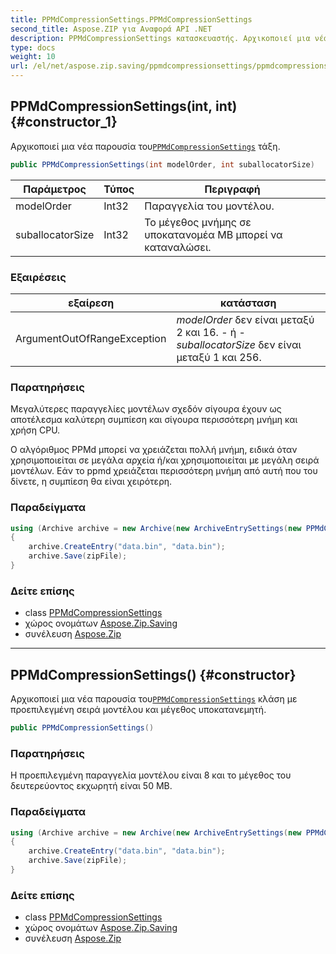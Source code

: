 ```yaml
---
title: PPMdCompressionSettings.PPMdCompressionSettings
second_title: Aspose.ZIP για Αναφορά API .NET
description: PPMdCompressionSettings κατασκευαστής. Αρχικοποιεί μια νέα παρουσία τουPPMdCompressionSettings τάξη.
type: docs
weight: 10
url: /el/net/aspose.zip.saving/ppmdcompressionsettings/ppmdcompressionsettings/
---
```

## PPMdCompressionSettings(int, int) {#constructor_1}

Αρχικοποιεί μια νέα παρουσία του[`PPMdCompressionSettings`](../) τάξη.

```csharp
public PPMdCompressionSettings(int modelOrder, int suballocatorSize)
```

| Παράμετρος | Τύπος | Περιγραφή |
| --- | --- | --- |
| modelOrder | Int32 | Παραγγελία του μοντέλου. |
| suballocatorSize | Int32 | Το μέγεθος μνήμης σε υποκατανομέα MB μπορεί να καταναλώσει. |

### Εξαιρέσεις

| εξαίρεση | κατάσταση |
| --- | --- |
| ArgumentOutOfRangeException | *modelOrder* δεν είναι μεταξύ 2 και 16. - ή -*suballocatorSize* δεν είναι μεταξύ 1 και 256. |

### Παρατηρήσεις

Μεγαλύτερες παραγγελίες μοντέλων σχεδόν σίγουρα έχουν ως αποτέλεσμα καλύτερη συμπίεση και σίγουρα περισσότερη μνήμη και χρήση CPU.

Ο αλγόριθμος PPMd μπορεί να χρειάζεται πολλή μνήμη, ειδικά όταν χρησιμοποιείται σε μεγάλα αρχεία ή/και χρησιμοποιείται με μεγάλη σειρά μοντέλων. Εάν το ppmd χρειάζεται περισσότερη μνήμη από αυτή που του δίνετε, η συμπίεση θα είναι χειρότερη.

### Παραδείγματα

```csharp
using (Archive archive = new Archive(new ArchiveEntrySettings(new PPMdCompressionSettings(4, 10))))
{
    archive.CreateEntry("data.bin", "data.bin");                   
    archive.Save(zipFile);
}
```

### Δείτε επίσης

* class [PPMdCompressionSettings](../)
* χώρος ονομάτων [Aspose.Zip.Saving](../../ppmdcompressionsettings/)
* συνέλευση [Aspose.Zip](../../../)

---

## PPMdCompressionSettings() {#constructor}

Αρχικοποιεί μια νέα παρουσία του[`PPMdCompressionSettings`](../) κλάση με προεπιλεγμένη σειρά μοντέλου και μέγεθος υποκατανεμητή.

```csharp
public PPMdCompressionSettings()
```

### Παρατηρήσεις

Η προεπιλεγμένη παραγγελία μοντέλου είναι 8 και το μέγεθος του δευτερεύοντος εκχωρητή είναι 50 MB.

### Παραδείγματα

```csharp
using (Archive archive = new Archive(new ArchiveEntrySettings(new PPMdCompressionSettings())))
{
    archive.CreateEntry("data.bin", "data.bin");                   
    archive.Save(zipFile);
}
```

### Δείτε επίσης

* class [PPMdCompressionSettings](../)
* χώρος ονομάτων [Aspose.Zip.Saving](../../ppmdcompressionsettings/)
* συνέλευση [Aspose.Zip](../../../)


